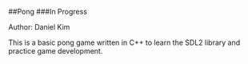 ##Pong
###In Progress

Author: Daniel Kim

This is a basic pong game written in C++ to learn the SDL2 library and practice game development.


